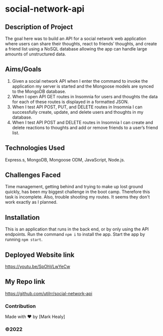 # social-network-api

## Description of Project
The goal here was to build an API for a social network web application where users can share their thoughts, react to friends’ thoughts, and create a friend list using a NoSQL database allowing the app can handle large amounts of unstructured data.

## Aims/Goals
1. Given a social network API when I enter the command to invoke the application my server is started and the Mongoose models are synced to the MongoDB database.
2. When I open API GET routes in Insomnia for users and thoughts the data for each of these routes is displayed in a formatted JSON.
3. When I test API POST, PUT, and DELETE routes in Insomnia I can successfully create, update, and delete users and thoughts in my database.
4. When I test API POST and DELETE routes in Insomnia I can create and delete reactions to thoughts and add or remove friends to a user’s friend list.

## Technologies Used
Express.s, MongoDB, Mongoose ODM, JavaScript, Node.js.

## Challenges Faced
Time management, getting behind and trying to make up lost ground quickly, has been my biggest challenge in the boot camp. Therefore this task is incomplete. Also, trouble shooting my routes. It seems they don't work exactly as I planned. 

## Installation
This is an application that runs in the back end, or by only using the API endpoints. Run the command `npm i` to install the app. Start the app by running `npm start`.

## Deployed Website link
https://youtu.be/SpOhVLwYeCw

## My Repo link
https://github.com/utilrr/social-network-api


### Contribution
Made with ❤️ by [Mark Healy]
### ©️2022 
